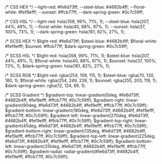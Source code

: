 /* CSS HEX */
--light-red: #fe6d73ff;
--steel-blue: #4682b4ff;
--floral-white: #fef9efff;
--sunset: #ffcb77ff;
--dark-spring-green: #0c7c59ff;

/* CSS HSL */
--light-red: hsla(358, 99%, 71%, 1);
--steel-blue: hsla(207, 44%, 49%, 1);
--floral-white: hsla(40, 88%, 97%, 1);
--sunset: hsla(37, 100%, 73%, 1);
--dark-spring-green: hsla(161, 82%, 27%, 1);

/* SCSS HEX */
$light-red: #fe6d73ff;
$steel-blue: #4682b4ff;
$floral-white: #fef9efff;
$sunset: #ffcb77ff;
$dark-spring-green: #0c7c59ff;

/* SCSS HSL */
$light-red: hsla(358, 99%, 71%, 1);
$steel-blue: hsla(207, 44%, 49%, 1);
$floral-white: hsla(40, 88%, 97%, 1);
$sunset: hsla(37, 100%, 73%, 1);
$dark-spring-green: hsla(161, 82%, 27%, 1);

/* SCSS RGB */
$light-red: rgba(254, 109, 115, 1);
$steel-blue: rgba(70, 130, 180, 1);
$floral-white: rgba(254, 249, 239, 1);
$sunset: rgba(255, 203, 119, 1);
$dark-spring-green: rgba(12, 124, 89, 1);

/* SCSS Gradient */
$gradient-top: linear-gradient(0deg, #fe6d73ff, #4682b4ff, #fef9efff, #ffcb77ff, #0c7c59ff);
$gradient-right: linear-gradient(90deg, #fe6d73ff, #4682b4ff, #fef9efff, #ffcb77ff, #0c7c59ff);
$gradient-bottom: linear-gradient(180deg, #fe6d73ff, #4682b4ff, #fef9efff, #ffcb77ff, #0c7c59ff);
$gradient-left: linear-gradient(270deg, #fe6d73ff, #4682b4ff, #fef9efff, #ffcb77ff, #0c7c59ff);
$gradient-top-right: linear-gradient(45deg, #fe6d73ff, #4682b4ff, #fef9efff, #ffcb77ff, #0c7c59ff);
$gradient-bottom-right: linear-gradient(135deg, #fe6d73ff, #4682b4ff, #fef9efff, #ffcb77ff, #0c7c59ff);
$gradient-top-left: linear-gradient(225deg, #fe6d73ff, #4682b4ff, #fef9efff, #ffcb77ff, #0c7c59ff);
$gradient-bottom-left: linear-gradient(315deg, #fe6d73ff, #4682b4ff, #fef9efff, #ffcb77ff, #0c7c59ff);
$gradient-radial: radial-gradient(#fe6d73ff, #4682b4ff, #fef9efff, #ffcb77ff, #0c7c59ff);